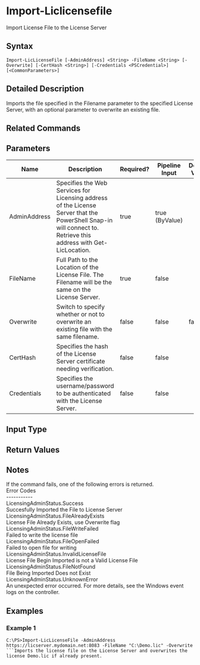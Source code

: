 ﻿
# Import-Liclicensefile
Import License File to the License Server
## Syntax
```
Import-LicLicenseFile [-AdminAddress] <String> -FileName <String> [-Overwrite] [-CertHash <String>] [-Credentials <PSCredential>] [<CommonParameters>]
```
## Detailed Description
Imports the file specified in the Filename parameter to the specified License Server, with an optional parameter to overwrite an existing file.


## Related Commands

## Parameters
| Name   | Description | Required? | Pipeline Input | Default Value |
| --- | --- | --- | --- | --- |
| AdminAddress | Specifies the Web Services for Licensing address of the License Server that the PowerShell Snap-in will connect to.  Retrieve this address with Get-LicLocation. | true | true (ByValue) |  |
| FileName | Full Path to the Location of the License File.  The Filename will be the same on the License Server. | true | false |  |
| Overwrite | Switch to specify whether or not to overwrite an existing file with the same filename. | false | false | false |
| CertHash | Specifies the hash of the License Server certificate needing verification. | false | false |  |
| Credentials | Specifies the username/password to be authenticated with the License Server. | false | false |  |

## Input Type

### 

## Return Values

### 

## Notes
If the command fails, one of the following errors is returned.<br>    Error Codes<br>    -----------<br>    LicensingAdminStatus.Success<br>        Succesfully Imported the File to License Server<br>    LicensingAdminStatus.FileAlreadyExists<br>        License File Already Exists, use Overwrite flag<br>    LicensingAdminStatus.FileWriteFailed<br>        Failed to write the license file<br>    LicensingAdminStatus.FileOpenFailed<br>        Failed to open file for writing<br>    LicensingAdminStatus.InvalidLicenseFile<br>        License File Begin Imported is not a Valid License File<br>    LicensingAdminStatus.FileNotFound<br>        File Being Imported Does not Exist<br>    LicensingAdminStatus.UnknownError<br>        An unexpected error occurred.  For more details, see the Windows event logs on the controller.
## Examples

### Example 1
```
C:\PS>Import-LicLicenseFile -AdminAddress https://licserver.mydomain.net:8083 -FileName "C:\Demo.lic" -Overwrite
```Imports the license file on the License Server and overwrites the license Demo.lic if already present.

